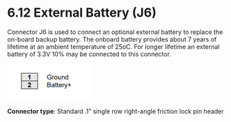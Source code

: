 # 6.12 External Battery \(J6\)

Connector J6 is used to connect an optional external battery to replace the on-board backup battery. The onboard battery provides about 7 years of lifetime at an ambient temperature of 25oC. For longer lifetime an external battery of 3.3V 10% may be connected to this connector.

![](../../../.gitbook/assets/11.png)

**Connector type**: Standard .1” single row right-angle friction lock pin header

